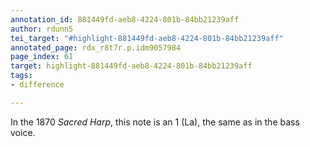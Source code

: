 ```yaml
---
annotation_id: 881449fd-aeb8-4224-801b-84bb21239aff
author: rdunn5
tei_target: "#highlight-881449fd-aeb8-4224-801b-84bb21239aff"
annotated_page: rdx_r8t7r.p.idm9057984
page_index: 61
target: highlight-881449fd-aeb8-4224-801b-84bb21239aff
tags:
- difference

---
```

In the 1870 *Sacred Harp*, this note is an 1 (La), the same as in the bass voice.